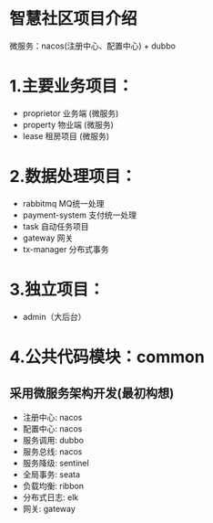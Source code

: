 # 智慧社区项目介绍
微服务：nacos(注册中心、配置中心) + dubbo

# 1.主要业务项目：
- proprietor 业务端 (微服务)
- property 物业端 (微服务)
- lease 租房项目 (微服务)
  
# 2.数据处理项目：
- rabbitmq MQ统一处理
- payment-system 支付统一处理
- task 自动任务项目
- gateway 网关
- tx-manager 分布式事务

# 3.独立项目：
- admin（大后台）

# 4.公共代码模块：common



## 采用微服务架构开发(最初构想)
- 注册中心: nacos
- 配置中心: nacos
- 服务调用: dubbo
- 服务总线: nacos
- 服务降级: sentinel 
- 全局事务: seata
- 负载均衡: ribbon
- 分布式日志: elk
- 网关:    gateway
